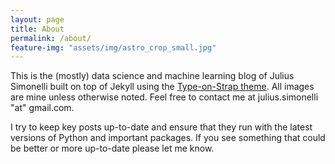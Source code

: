 ```yaml
---
layout: page
title: About
permalink: /about/
feature-img: "assets/img/astro_crop_small.jpg"
---
```


This is the (mostly) data science and machine learning blog of Julius Simonelli built on top of Jekyll using the [Type-on-Strap theme](https://github.io/sylhare/Type-on-Strap). All images are mine unless otherwise noted. Feel free to contact me at julius.simonelli "at" gmail.com.

I try to keep key posts up-to-date and ensure that they run with the latest versions of Python and important packages. If you see something that could be better or more up-to-date please let me know.